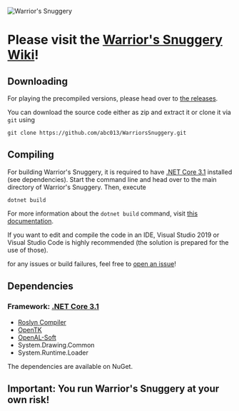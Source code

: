 ![Warrior's Snuggery](https://i.imgur.com/Is8gUOz.png)
# Please visit the [Warrior's Snuggery Wiki](https://github.com/abc013/WarriorsSnuggery/wiki)!

## Downloading
For playing the precompiled versions, please head over to [the releases](https://github.com/abc013/WarriorsSnuggery/releases).

You can download the source code either as zip and extract it or clone it via `git` using 
```git
git clone https://github.com/abc013/WarriorsSnuggery.git
```
## Compiling
For building Warrior's Snuggery, it is required to have [.NET Core 3.1](https://dotnet.microsoft.com/download/dotnet-core/3.1) installed (see dependencies).
Start the command line and head over to the main directory of Warrior's Snuggery. Then, execute
```
dotnet build
```
For more information about the `dotnet build` command, visit [this documentation](https://docs.microsoft.com/en-us/dotnet/core/tools/dotnet-build).


If you want to edit and compile the code in an IDE, Visual Studio 2019 or Visual Studio Code is highly recommended (the solution is prepared for the use of those).

for any issues or build failures, feel free to [open an issue](https://github.com/abc013/WarriorsSnuggery/issues/new)!

## Dependencies
### Framework: [.NET Core 3.1](https://dotnet.microsoft.com/download/dotnet-core/3.1)
- [Roslyn Compiler](https://github.com/dotnet/roslyn)
- [OpenTK](https://github.com/opentk/opentk)
- [OpenAL-Soft](https://openal-soft.org/)
- System.Drawing.Common
- System.Runtime.Loader

The dependencies are available on NuGet.

## Important: You run Warrior's Snuggery at your own risk!
